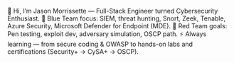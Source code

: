 👋 Hi, I’m Jason Morrissette — Full-Stack Engineer turned Cybersecurity Enthusiast.
🔹 Blue Team focus: SIEM, threat hunting, Snort, Zeek, Tenable, Azure Security, Microsoft Defender for Endpoint (MDE).
🔹 Red Team goals: Pen testing, exploit dev, adversary simulation, OSCP path.
⚡ Always learning — from secure coding & OWASP to hands-on labs and certifications (Security+ → CySA+ → OSCP).

<!--
**Jmorrissette1/jmorrissette1** is a ✨ _special_ ✨ repository because its `README.md` (this file) appears on your GitHub profile.

Here are some ideas to get you started:

- 🔭 I’m currently working on ...
- 🌱 I’m currently learning ...
- 👯 I’m looking to collaborate on ...
- 🤔 I’m looking for help with ...
- 💬 Ask me about ...
- 📫 How to reach me: ...
- 😄 Pronouns: ...
- ⚡ Fun fact: ...
-->
